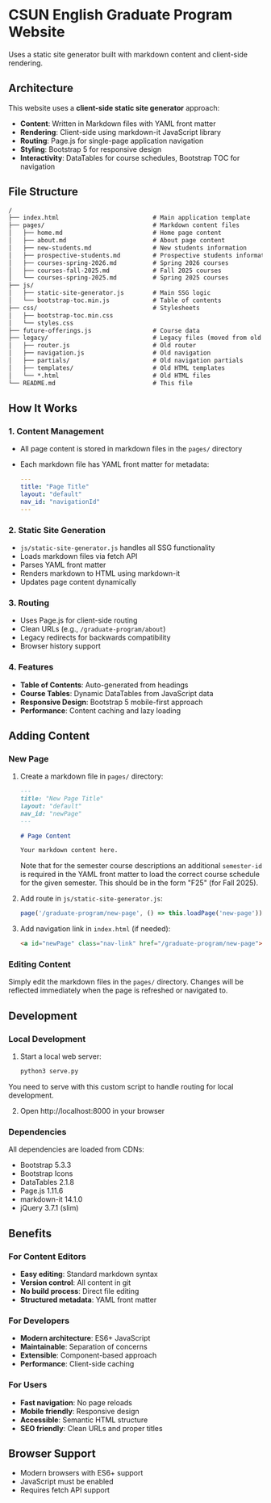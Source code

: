 # CSUN English Graduate Program Website

Uses a static site generator built with markdown content and client-side rendering.

## Architecture

This website uses a **client-side static site generator** approach:

- **Content**: Written in Markdown files with YAML front matter
- **Rendering**: Client-side using markdown-it JavaScript library
- **Routing**: Page.js for single-page application navigation
- **Styling**: Bootstrap 5 for responsive design
- **Interactivity**: DataTables for course schedules, Bootstrap TOC for navigation

## File Structure

```txt
/
├── index.html                          # Main application template
├── pages/                              # Markdown content files
│   ├── home.md                         # Home page content
│   ├── about.md                        # About page content
│   ├── new-students.md                 # New students information
│   ├── prospective-students.md         # Prospective students information
│   ├── courses-spring-2026.md          # Spring 2026 courses
│   ├── courses-fall-2025.md            # Fall 2025 courses
│   └── courses-spring-2025.md          # Spring 2025 courses
├── js/
│   ├── static-site-generator.js        # Main SSG logic
│   └── bootstrap-toc.min.js            # Table of contents
├── css/                                # Stylesheets
│   ├── bootstrap-toc.min.css
│   └── styles.css
├── future-offerings.js                 # Course data
├── legacy/                             # Legacy files (moved from old system)
│   ├── router.js                       # Old router
│   ├── navigation.js                   # Old navigation
│   ├── partials/                       # Old navigation partials
│   ├── templates/                      # Old HTML templates
│   └── *.html                          # Old HTML files
└── README.md                           # This file
```

## How It Works

### 1. Content Management

- All page content is stored in markdown files in the `pages/` directory
- Each markdown file has YAML front matter for metadata:

  ```yaml
  ---
  title: "Page Title"
  layout: "default"
  nav_id: "navigationId"
  ---
  ```

### 2. Static Site Generation

- `js/static-site-generator.js` handles all SSG functionality
- Loads markdown files via fetch API
- Parses YAML front matter
- Renders markdown to HTML using markdown-it
- Updates page content dynamically

### 3. Routing

- Uses Page.js for client-side routing
- Clean URLs (e.g., `/graduate-program/about`)
- Legacy redirects for backwards compatibility
- Browser history support

### 4. Features

- **Table of Contents**: Auto-generated from headings
- **Course Tables**: Dynamic DataTables from JavaScript data
- **Responsive Design**: Bootstrap 5 mobile-first approach
- **Performance**: Content caching and lazy loading

## Adding Content

### New Page

1. Create a markdown file in `pages/` directory:

   ```markdown
   ---
   title: "New Page Title"
   layout: "default"
   nav_id: "newPage"
   ---

   # Page Content

   Your markdown content here.
   ```

   Note that for the semester course descriptions an additional `semester-id` is required in the YAML front matter to load the correct course schedule for the given semester. This should be in the form "F25" (for Fall 2025).

2. Add route in `js/static-site-generator.js`:

   ```javascript
   page('/graduate-program/new-page', () => this.loadPage('new-page'));
   ```

3. Add navigation link in `index.html` (if needed):

   ```html
   <a id="newPage" class="nav-link" href="/graduate-program/new-page">New Page</a>
   ```

### Editing Content

Simply edit the markdown files in the `pages/` directory. Changes will be reflected immediately when the page is refreshed or navigated to.

## Development

### Local Development

1. Start a local web server:

   ```bash
   python3 serve.py
   ```

You need to serve with this custom script to handle routing for local development.

2. Open http://localhost:8000 in your browser

### Dependencies

All dependencies are loaded from CDNs:

- Bootstrap 5.3.3
- Bootstrap Icons
- DataTables 2.1.8
- Page.js 1.11.6
- markdown-it 14.1.0
- jQuery 3.7.1 (slim)

## Benefits

### For Content Editors

- **Easy editing**: Standard markdown syntax
- **Version control**: All content in git
- **No build process**: Direct file editing
- **Structured metadata**: YAML front matter

### For Developers

- **Modern architecture**: ES6+ JavaScript
- **Maintainable**: Separation of concerns
- **Extensible**: Component-based approach
- **Performance**: Client-side caching

### For Users

- **Fast navigation**: No page reloads
- **Mobile friendly**: Responsive design
- **Accessible**: Semantic HTML structure
- **SEO friendly**: Clean URLs and proper titles

## Browser Support

- Modern browsers with ES6+ support
- JavaScript must be enabled
- Requires fetch API support

